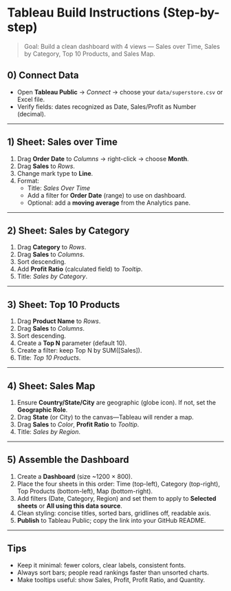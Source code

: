 # Tableau Build Instructions (Step-by-step)

> Goal: Build a clean dashboard with 4 views — Sales over Time, Sales by Category, Top 10 Products, and Sales Map.

## 0) Connect Data
- Open **Tableau Public** → *Connect* → choose your `data/superstore.csv` or Excel file.
- Verify fields: dates recognized as Date, Sales/Profit as Number (decimal).

---

## 1) Sheet: Sales over Time
1. Drag **Order Date** to *Columns* → right-click → choose **Month**.
2. Drag **Sales** to *Rows*.
3. Change mark type to **Line**.
4. Format:
   - Title: *Sales Over Time*
   - Add a filter for **Order Date** (range) to use on dashboard.
   - Optional: add a **moving average** from the Analytics pane.

---

## 2) Sheet: Sales by Category
1. Drag **Category** to *Rows*.
2. Drag **Sales** to *Columns*.
3. Sort descending.
4. Add **Profit Ratio** (calculated field) to *Tooltip*.
5. Title: *Sales by Category*.

---

## 3) Sheet: Top 10 Products
1. Drag **Product Name** to *Rows*.
2. Drag **Sales** to *Columns*.
3. Sort descending.
4. Create a **Top N** parameter (default 10).
5. Create a filter: keep Top N by SUM([Sales]).
6. Title: *Top 10 Products*.

---

## 4) Sheet: Sales Map
1. Ensure **Country/State/City** are geographic (globe icon). If not, set the **Geographic Role**.
2. Drag **State** (or City) to the canvas—Tableau will render a map.
3. Drag **Sales** to *Color*, **Profit Ratio** to *Tooltip*.
4. Title: *Sales by Region*.

---

## 5) Assemble the Dashboard
1. Create a **Dashboard** (size ~1200 × 800).
2. Place the four sheets in this order: Time (top-left), Category (top-right), Top Products (bottom-left), Map (bottom-right).
3. Add filters (Date, Category, Region) and set them to apply to **Selected sheets** or **All using this data source**.
4. Clean styling: concise titles, sorted bars, gridlines off, readable axis.
5. **Publish** to Tableau Public; copy the link into your GitHub README.

---

## Tips
- Keep it minimal: fewer colors, clear labels, consistent fonts.
- Always sort bars; people read rankings faster than unsorted charts.
- Make tooltips useful: show Sales, Profit, Profit Ratio, and Quantity.

